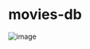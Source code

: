 # movies-db
![image](https://github.com/nathanielyeldo/movies-db/assets/56597570/7b781128-f4fa-4cf7-983a-d0f575c43367)
